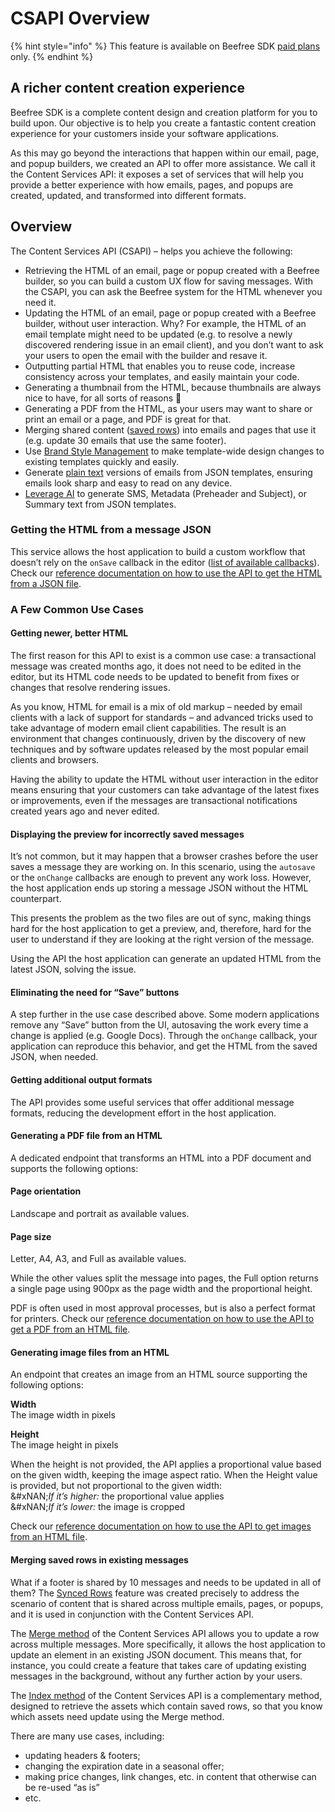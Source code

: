 # CSAPI Overview

{% hint style="info" %}
This feature is available on Beefree SDK [paid plans](https://dam.beefree.io/pluginpricing) only.
{% endhint %}

## A richer content creation experience <a href="#a-richer-content-creation-experience" id="a-richer-content-creation-experience"></a>

Beefree SDK is a complete content design and creation platform for you to build upon. Our objective is to help you create a fantastic content creation experience for your customers inside your software applications.

As this may go beyond the interactions that happen within our email, page, and popup builders, we created an API to offer more assistance. We call it the Content Services API: it exposes a set of services that will help you provide a better experience with how emails, pages, and popups are created, updated, and transformed into different formats.

## Overview <a href="#in-a-nutshell" id="in-a-nutshell"></a>

The Content Services API (CSAPI) – helps you achieve the following:

* Retrieving the HTML of an email, page or popup created with a Beefree builder, so you can build a custom UX flow for saving messages. With the CSAPI, you can ask the Beefree system for the HTML whenever you need it.
* Updating the HTML of an email, page or popup created with a Beefree builder, without user interaction. Why? For example, the HTML of an email template might need to be updated (e.g. to resolve a newly discovered rendering issue in an email client), and you don’t want to ask your users to open the email with the builder and resave it.
* Outputting partial HTML that enables you to reuse code, increase consistency across your templates, and easily maintain your code.
* Generating a thumbnail from the HTML, because thumbnails are always nice to have, for all sorts of reasons 🙂
* Generating a PDF from the HTML, as your users may want to share or print an email or a page, and PDF is great for that.
* Merging shared content ([saved rows](../../rows/saved-rows/)) into emails and pages that use it (e.g. update 30 emails that use the same footer).
* Use [Brand Style Management](brand-style-management.md) to make template-wide design changes to existing templates quickly and easily.
* Generate [plain text](content-services-api-reference.md#plain-text) versions of emails from JSON templates, ensuring emails look sharp and easy to read on any device.
* [Leverage AI](content-services-api-reference.md#ai-collection) to generate SMS, Metadata (Preheader and Subject), or Summary text from JSON templates.

### Getting the HTML from a message JSON <a href="#getting-the-html-from-a-message-json" id="getting-the-html-from-a-message-json"></a>

This service allows the host application to build a custom workflow that doesn’t rely on the `onSave` callback in the editor ([list of available callbacks](../../getting-started/readme/installation/methods-and-events.md)). Check our [reference documentation on how to use the API to get the HTML from a JSON file](content-services-api-reference.md).

### **A Few Common Use Cases**

#### **Getting newer, better HTML**

The first reason for this API to exist is a common use case: a transactional message was created months ago, it does not need to be edited in the editor, but its HTML code needs to be updated to benefit from fixes or changes that resolve rendering issues.

As you know, HTML for email is a mix of old markup – needed by email clients with a lack of support for standards – and advanced tricks used to take advantage of modern email client capabilities. The result is an environment that changes continuously, driven by the discovery of new techniques and by software updates released by the most popular email clients and browsers.

Having the ability to update the HTML without user interaction in the editor means ensuring that your customers can take advantage of the latest fixes or improvements, even if the messages are transactional notifications created years ago and never edited.

#### **Displaying the preview for incorrectly saved messages**

It’s not common, but it may happen that a browser crashes before the user saves a message they are working on. In this scenario, using the `autosave` or the `onChange` callbacks are enough to prevent any work loss. However, the host application ends up storing a message JSON without the HTML counterpart.

This presents the problem as the two files are out of sync, making things hard for the host application to get a preview, and, therefore, hard for the user to understand if they are looking at the right version of the message.

Using the API the host application can generate an updated HTML from the latest JSON, solving the issue.

#### **Eliminating the need for “Save” buttons**

A step further in the use case described above. Some modern applications remove any “Save” button from the UI, autosaving the work every time a change is applied (e.g. Google Docs). Through the `onChange` callback, your application can reproduce this behavior, and get the HTML from the saved JSON, when needed.

#### Getting additional output formats <a href="#getting-additional-output-formats" id="getting-additional-output-formats"></a>

The API provides some useful services that offer additional message formats, reducing the development effort in the host application.

#### **Generating a PDF file from an HTML**

A dedicated endpoint that transforms an HTML into a PDF document and supports the following options:

#### **Page orientation**

Landscape and portrait as available values.

#### **Page size**

Letter, A4, A3, and Full as available values.

While the other values split the message into pages, the Full option returns a single page using 900px as the page width and the proportional height.

PDF is often used in most approval processes, but is also a perfect format for printers. Check our [reference documentation on how to use the API to get a PDF from an HTML file](content-services-api-reference.md).

#### **Generating image files from an HTML**

An endpoint that creates an image from an HTML source supporting the following options:

**Width**\
The image width in pixels

**Height**\
The image height in pixels

When the height is not provided, the API applies a proportional value based on the given width, keeping the image aspect ratio. When the Height value is provided, but not proportional to the given width:\
&#xNAN;_&#x49;f it’s higher:_ the proportional value applies\
&#xNAN;_&#x49;f it’s lower:_ the image is cropped

Check our [reference documentation on how to use the API to get images from an HTML file](content-services-api-reference.md).

#### Merging saved rows in existing messages <a href="#merging-saved-rows-in-existing-messages" id="merging-saved-rows-in-existing-messages"></a>

What if a footer is shared by 10 messages and needs to be updated in all of them? The [Synced Rows](../../rows/saved-rows/synced-rows.md) feature was created precisely to address the scenario of content that is shared across multiple emails, pages, or popups, and it is used in conjunction with the Content Services API.

The [Merge method](content-services-api-reference.md) of the Content Services API allows you to update a row across multiple messages. More specifically, it allows the host application to update an element in an existing JSON document. This means that, for instance, you could create a feature that takes care of updating existing messages in the background, without any further action by your users.

The [Index method](content-services-api-reference.md) of the Content Services API is a complementary method, designed to retrieve the assets which contain saved rows, so that you know which assets need update using the Merge method.

There are many use cases, including:

* updating headers & footers;
* changing the expiration date in a seasonal offer;
* making price changes, link changes, etc. in content that otherwise can be re-used “as is”
* etc.
